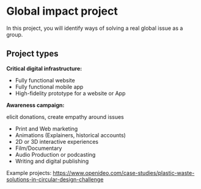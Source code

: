 # Global impact project

In this project, you will identify ways of solving a real global issue as a group.

## Project types

**Critical digital infrastructure:**

* Fully functional website
* Fully functional mobile app
* High-fidelity prototype for a website or App 

**Awareness campaign:**

elicit donations, create empathy around issues


* Print and Web marketing
* Animations (Explainers, historical accounts)
* 2D or 3D interactive experiences
* Film/Documentary
* Audio Production or podcasting
* Writing and digital publishing


Example projects: https://www.openideo.com/case-studies/plastic-waste-solutions-in-circular-design-challenge